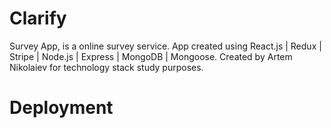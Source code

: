 # Clarify

Survey App, is a online survey service.
App created using React.js | Redux | Stripe | Node.js | Express | MongoDB | Mongoose.
Created by Artem Nikolaiev for technology stack study purposes.

# Deployment
